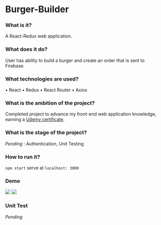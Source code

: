 # Burger-Builder

### What is it?
A React-Redux web application.  

### What does it do?
User has ability to build a burger and create an order that is sent to Firebase. 

### What technologies are used?
• React
• Redux
• React Router
• Axios

### What is the ambition of the project?
Completed project to advance my front-end web application knowledge, earning a [Udemy certificate](https://www.udemy.com/react-the-complete-guide-incl-redux/).

### What is the stage of the project?
*Pending* : Authentication, Unit Testing

### How to run it?
```npm start```
serve at ```localhost: 3000```

### Demo
![](https://media.giphy.com/media/7OWvhNBmAKF1kiF3Ta/giphy.gif)
![](https://media.giphy.com/media/2fuQuR500VXpdOdqeU/giphy.gif)

### Unit Test
*Pending*
